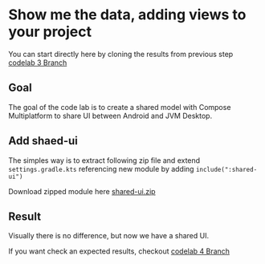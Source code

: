 # Show me the data, adding views to your project

You can start directly here by cloning the results from previous
step [codelab 3 Branch](https://github.com/michalharakal/kmp-workshop/tree/javaland2023/codelab-3/javaland2023/codelab/iot-explorer)

## Goal

The goal of the code lab is to create a shared model with Compose Multiplatform to share UI between Android and JVM Desktop.

## Add shaed-ui

The simples way is to extract following zip file and extend `settings.gradle.kts` referencing new module by adding `include(":shared-ui")`

Download zipped module here [shared-ui.zip](shared-ui.zip)

## Result

Visually there is no difference, but now we have a shared UI.

If you want check an expected results, checkout [codelab 4 Branch](https://github.com/michalharakal/kmp-workshop/tree/javaland2023/codelab-4/javaland2023/codelab/iot-explorer)